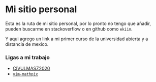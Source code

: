 # Mi sitio personal

Esta es la ruta de mi sitio personal, por lo pronto no tengo que añadir, pueden buscarme en stackoverflow o en github como `ekiim`.

Y aqui agrego un link a mi primer curso de la universidad abierta y a distancia de mexico.

### Ligas a mi trabajo

 - [CIVULMASZ2020](http://civulmasz2020.ekiim.xyz/)
 - [`vim-mathpix`](http://github.com/ekiim/vim-mathpix)

